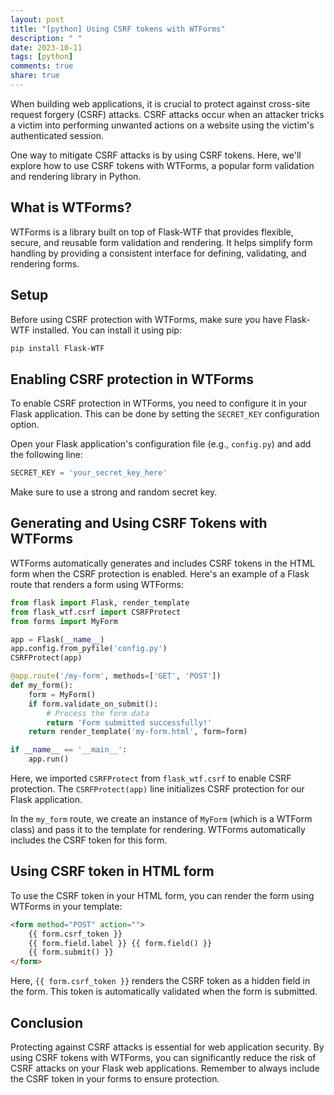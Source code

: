 ```yaml
---
layout: post
title: "[python] Using CSRF tokens with WTForms"
description: " "
date: 2023-10-11
tags: [python]
comments: true
share: true
---
```

When building web applications, it is crucial to protect against cross-site request forgery (CSRF) attacks. CSRF attacks occur when an attacker tricks a victim into performing unwanted actions on a website using the victim's authenticated session.

One way to mitigate CSRF attacks is by using CSRF tokens. Here, we'll explore how to use CSRF tokens with WTForms, a popular form validation and rendering library in Python.

## What is WTForms?
WTForms is a library built on top of Flask-WTF that provides flexible, secure, and reusable form validation and rendering. It helps simplify form handling by providing a consistent interface for defining, validating, and rendering forms.

## Setup
Before using CSRF protection with WTForms, make sure you have Flask-WTF installed. You can install it using pip:

```bash
pip install Flask-WTF
```

## Enabling CSRF protection in WTForms
To enable CSRF protection in WTForms, you need to configure it in your Flask application. This can be done by setting the `SECRET_KEY` configuration option.

Open your Flask application's configuration file (e.g., `config.py`) and add the following line:

```python
SECRET_KEY = 'your_secret_key_here'
```

Make sure to use a strong and random secret key.

## Generating and Using CSRF Tokens with WTForms
WTForms automatically generates and includes CSRF tokens in the HTML form when the CSRF protection is enabled. Here's an example of a Flask route that renders a form using WTForms:

```python
from flask import Flask, render_template
from flask_wtf.csrf import CSRFProtect
from forms import MyForm

app = Flask(__name__)
app.config.from_pyfile('config.py')
CSRFProtect(app)

@app.route('/my-form', methods=['GET', 'POST'])
def my_form():
    form = MyForm()
    if form.validate_on_submit():
        # Process the form data
        return 'Form submitted successfully!'
    return render_template('my-form.html', form=form)

if __name__ == '__main__':
    app.run()
```

Here, we imported `CSRFProtect` from `flask_wtf.csrf` to enable CSRF protection. The `CSRFProtect(app)` line initializes CSRF protection for our Flask application.

In the `my_form` route, we create an instance of `MyForm` (which is a WTForm class) and pass it to the template for rendering. WTForms automatically includes the CSRF token for this form.

## Using CSRF token in HTML form
To use the CSRF token in your HTML form, you can render the form using WTForms in your template:

```html
<form method="POST" action="">
    {{ form.csrf_token }}
    {{ form.field.label }} {{ form.field() }}
    {{ form.submit() }}
</form>
```

Here, `{{ form.csrf_token }}` renders the CSRF token as a hidden field in the form. This token is automatically validated when the form is submitted.

## Conclusion
Protecting against CSRF attacks is essential for web application security. By using CSRF tokens with WTForms, you can significantly reduce the risk of CSRF attacks on your Flask web applications. Remember to always include the CSRF token in your forms to ensure protection.
